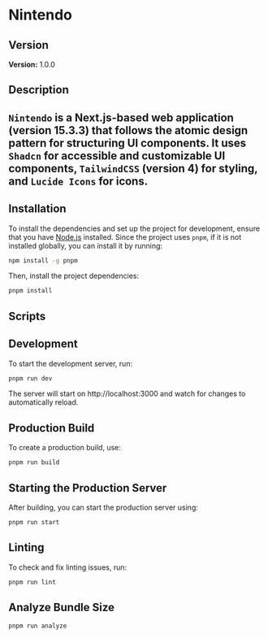 # Nintendo

## Version

**Version:** 1.0.0

## Description

`Nintendo` is a Next.js-based web application (version 15.3.3) that follows the atomic design pattern for structuring UI components. It uses `Shadcn` for accessible and customizable UI components, `TailwindCSS` (version 4) for styling, and `Lucide Icons` for icons.
---

## Installation

To install the dependencies and set up the project for development, ensure that you have [Node.js](https://nodejs.org/) installed. Since the project uses `pnpm`, if it is not installed globally, you can install it by running:

```bash
npm install -g pnpm
```

Then, install the project dependencies:

```bash
pnpm install
```

## Scripts

## Development

To start the development server, run:

```bash
pnpm run dev
```

The server will start on http://localhost:3000 and watch for changes to automatically reload.

## Production Build

To create a production build, use:

```bash
pnpm run build
```

## Starting the Production Server

After building, you can start the production server using:

```bash
pnpm run start
```

## Linting

To check and fix linting issues, run:

```bash
pnpm run lint
```

## Analyze Bundle Size

```bash
pnpm run analyze
```
